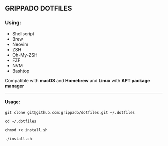 ## GRIPPADO DOTFILES

### Using:
- Shellscript
- Brew
- Neovim
- ZSH
- Oh-My-ZSH
- FZF
- NVM
- Bashtop

Compatible with __macOS__ and __Homebrew__ and __Linux__ with __APT package manager__

------

#### Usage:

```shell
git clone git@github.com:grippado/dotfiles.git ~/.dotfiles

cd ~/.dotfiles

chmod +x install.sh

./install.sh
```
